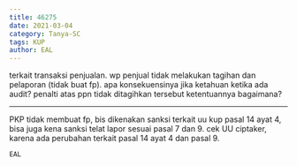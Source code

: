 ```yaml
---
title: 46275
date: 2021-03-04
category: Tanya-SC
tags: KUP
author: EAL
---
```


terkait transaksi penjualan. wp penjual tidak melakukan tagihan dan pelaporan (tidak buat fp). apa konsekuensinya jika ketahuan ketika ada audit? penalti atas ppn tidak ditagihkan tersebut ketentuannya bagaimana?

---

PKP tidak membuat fp, bis dikenakan sanksi terkait uu kup pasal 14 ayat 4, bisa juga kena sanksi telat lapor sesuai pasal 7 dan 9. cek UU ciptaker, karena ada perubahan terkait pasal 14 ayat 4 dan pasal 9.

`EAL`
